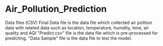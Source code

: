 # Air_Pollution_Prediction
Data files (CSV)
Final Data file is the data file which collected air polltion data with related data such as location, temperature, humdity, time, air quality and AQI
"Predict.csv" file is the data file which is pre-processed for predicting. 
"Data Sample" file is the data file to test the model.
